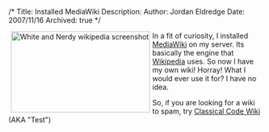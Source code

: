 /*
Title: Installed MediaWiki
Description:
Author: Jordan Eldredge
Date: 2007/11/16
Archived: true
*/

<a href="http://blog.classicalcode.com/wp-content/uploads/2007/11/white_nerdy_you_suck_cropped.jpg" title="White and Nerdy wikipedia screenshot"><img src="http://blog.classicalcode.com/wp-content/uploads/2007/11/white_nerdy_you_suck_cropped.jpg" alt="White and Nerdy wikipedia screenshot" align="left" height="161" hspace="5" width="275" /></a>In a fit of curiosity, I installed <a href="http://www.mediawiki.org/wiki/MediaWiki">MediaWiki</a> on my server. Its basically the engine that <a href="http://en.wikipedia.org/wiki/Main_Page">Wikipedia</a> uses. So now I have my own wiki! Horray! What I would ever use it for? I have no idea.

So, if you are looking for a wiki to spam, try <a href="http://www.classicalcode.com/wiki/" title="Classical Code Wiki">Classical Code Wiki</a> (AKA "Test")
